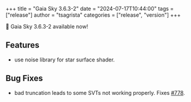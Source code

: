 +++
title = "Gaia Sky 3.6.3-2"
date = "2024-07-17T10:44:00"
tags = ["release"]
author = "tsagrista"
categories = ["release", "version"]
+++

📢 Gaia Sky 3.6.3-2 available now!

<!--more-->


## Features
- use noise library for star surface shader.

## Bug Fixes
- bad truncation leads to some SVTs not working properly. Fixes [#778](https://codeberg.org/gaiasky/gaiasky/issues/778).
